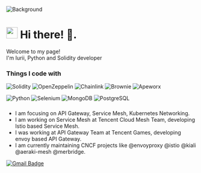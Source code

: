 ![Background](https://miro.medium.com/max/1194/1*XCUD4_6FdYaZgM4b8FbjUg.png)


<h1><img src="https://emojis.slackmojis.com/emojis/images/1531849430/4246/blob-sunglasses.gif?1531849430" width="30"/> Hi there! 👋.</h1>

<p>Welcome to my page! </br> I'm Iurii, Python and Solidity developer</p>

<h3>Things I code with</h3>
<p>
  <img alt="Solidity" src="https://img.shields.io/badge/Solidity-0.6%2B-green" /> 
  <img alt="OpenZeppelin" src="https://img.shields.io/badge/OpenZeppelin-3%2B-blue" />
  <img alt="Chainlink" src="https://img.shields.io/badge/Chainlink-v1--v2-blue" />
  <img alt="Brownie" src="https://img.shields.io/badge/Brownie-1.19-blue" />
  <img alt="Apeworx" src="https://img.shields.io/badge/Apeworx-0.5-blue" />
</p>

<p>
  
  <img alt="Python" src="https://img.shields.io/badge/Python-3.7%2B-green" />
  <img alt="Selenium" src="https://img.shields.io/badge/Selenium-3.7%2B-blue" />
  <img alt="MongoDB" src="https://img.shields.io/badge/MongoDB-4.0%2B-blue" />
  <img alt="PostgreSQL" src="https://img.shields.io/badge/PostgreSQL-10.0%2B-blue" />
</p>

### 

+ I am focusing on API Gateway, Service Mesh, Kubernetes Networking.
+ I am working on Service Mesh at Tencent Cloud Mesh Team, developing Istio based Service Mesh.
+ I was working at API Gateway Team at Tencent Games, developing envoy based API Gateway.
+ I am currently maintaining CNCF projects like @envoyproxy @istio @kiali @aeraki-mesh @merbridge.


[![Gmail Badge](https://img.shields.io/badge/-Gmail-c14438?style=flat-square&logo=Gmail&logoColor=white&link=mailto:iurii.zozulynskyi@gmail.com)](mailto:iurii.zozulynskyi@gmail.com)


<!--
**iurii2002/iurii2002** is a ✨ _special_ ✨ repository because its `README.md` (this file) appears on your GitHub profile.

Here are some ideas to get you started:

- 🔭 I’m currently working on ...
- 🌱 I’m currently learning ...
- 👯 I’m looking to collaborate on ...
- 🤔 I’m looking for help with ...
- 💬 Ask me about ...
- 📫 How to reach me: ...
- 😄 Pronouns: ...
- ⚡ Fun fact: ...
-->
